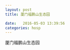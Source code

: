 ```yaml
--- 
layout: post 
title: 厦门福鹏山生态园

date:   2016-05-03 13:39:56 
categories: hosp 
--- 
```

   
厦门福鹏山生态园
